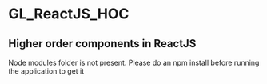 # GL_ReactJS_HOC
## Higher order components in ReactJS
Node modules folder is not present. Please do an npm install before running the application to get it
